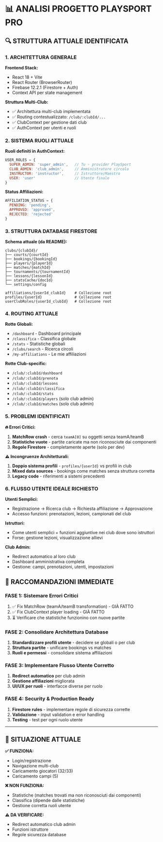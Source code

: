 # 📊 ANALISI PROGETTO PLAYSPORT PRO

## 🔍 STRUTTURA ATTUALE IDENTIFICATA

### 1. ARCHITETTURA GENERALE

**Frontend Stack:**
- React 18 + Vite
- React Router (BrowserRouter)
- Firebase 12.2.1 (Firestore + Auth)
- Context API per state management

**Struttura Multi-Club:**
- ✅ Architettura multi-club implementata
- ✅ Routing contestualizzato: `/club/:clubId/...`
- ✅ ClubContext per gestione dati club
- ✅ AuthContext per utenti e ruoli

### 2. SISTEMA RUOLI ATTUALE

**Ruoli definiti in AuthContext:**
```javascript
USER_ROLES = {
  SUPER_ADMIN: 'super_admin',   // Tu - provider PlaySport
  CLUB_ADMIN: 'club_admin',     // Amministratore circolo
  INSTRUCTOR: 'instructor',     // Istruttore/Maestro  
  USER: 'user'                  // Utente finale
}
```

**Status Affiliazioni:**
```javascript
AFFILIATION_STATUS = {
  PENDING: 'pending',
  APPROVED: 'approved', 
  REJECTED: 'rejected'
}
```

### 3. STRUTTURA DATABASE FIRESTORE

**Schema attuale (da README):**
```
clubs/{clubId}/
├── courts/{courtId}
├── bookings/{bookingId}
├── players/{playerId}
├── matches/{matchId}
├── tournaments/{tournamentId}
├── lessons/{lessonId}
├── statsCache/{docId}
└── settings/config

affiliations/{userId_clubId}    # Collezione root
profiles/{userId}               # Collezione root
userClubRoles/{userId_clubId}   # Collezione root
```

### 4. ROUTING ATTUALE

**Rotte Globali:**
- `/dashboard` - Dashboard principale
- `/classifica` - Classifica globale
- `/stats` - Statistiche globali
- `/clubs/search` - Ricerca circoli
- `/my-affiliations` - Le mie affiliazioni

**Rotte Club-specific:**
- `/club/:clubId/dashboard`
- `/club/:clubId/prenota` 
- `/club/:clubId/lessons`
- `/club/:clubId/classifica`
- `/club/:clubId/stats`
- `/club/:clubId/players` (solo club admin)
- `/club/:clubId/matches` (solo club admin)

### 5. PROBLEMI IDENTIFICATI

**🔥 Errori Critici:**
1. **MatchRow crash** - cerca `teamA[0]` su oggetti senza teamA/teamB
2. **Statistiche vuote** - partite caricate ma non riconosciute dai componenti
3. **Regole Firestore** - completamente aperte (solo per dev)

**⚠️ Incongruenze Architetturali:**
1. **Doppio sistema profili** - `profiles/{userId}` vs profili in club
2. **Mixed data sources** - bookings come matches senza struttura corretta
3. **Legacy code** - riferimenti a sistemi precedenti

### 6. FLUSSO UTENTE IDEALE RICHIESTO

**Utenti Semplici:**
- Registrazione → Ricerca club → Richiesta affiliazione → Approvazione
- Accesso funzioni: prenotazioni, lezioni, campionati del club

**Istruttori:**
- Come utenti semplici + funzioni aggiuntive nei club dove sono istruttori
- Forse: gestione lezioni, visualizzazione allievi

**Club Admin:**
- Redirect automatico al loro club
- Dashboard amministrativa completa
- Gestione: campi, prenotazioni, utenti, impostazioni

## 🎯 RACCOMANDAZIONI IMMEDIATE

### FASE 1: Sistemare Errori Critici
1. ✅ Fix MatchRow (teamA/teamB transformation) - GIÀ FATTO
2. ✅ Fix ClubContext player loading - GIÀ FATTO  
3. ⏳ Verificare che statistiche funzionino con nuove partite

### FASE 2: Consolidare Architettura Database
1. **Standardizzare profili utente** - decidere se globali o per club
2. **Struttura partite** - unificare bookings vs matches
3. **Ruoli e permessi** - consolidare sistema affiliazioni

### FASE 3: Implementare Flusso Utente Corretto
1. **Redirect automatico** per club admin
2. **Gestione affiliazioni** migliorata
3. **UI/UX per ruoli** - interfacce diverse per ruolo

### FASE 4: Security & Production Ready
1. **Firestore rules** - implementare regole di sicurezza corrette
2. **Validazione** - input validation e error handling
3. **Testing** - test per ogni ruolo utente

---

## 🚨 SITUAZIONE ATTUALE

**✅ FUNZIONA:**
- Login/registrazione
- Navigazione multi-club
- Caricamento giocatori (32/33)
- Caricamento campi (5)

**❌ NON FUNZIONA:**
- Statistiche (matches trovati ma non riconosciuti dai componenti)
- Classifica (dipende dalle statistiche)
- Gestione corretta ruoli utente

**⚠️ DA VERIFICARE:**
- Redirect automatico club admin
- Funzioni istruttore
- Regole sicurezza database